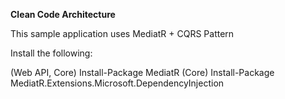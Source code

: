**Clean Code Architecture**

This sample application uses MediatR + CQRS Pattern

Install the following:

(Web API, Core)
Install-Package MediatR
(Core)
Install-Package MediatR.Extensions.Microsoft.DependencyInjection


